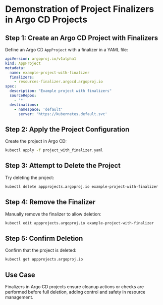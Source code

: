 
# Demonstration of Project Finalizers in Argo CD Projects

## Step 1: Create an Argo CD Project with Finalizers
Define an Argo CD `AppProject` with a finalizer in a YAML file:

```yaml
apiVersion: argoproj.io/v1alpha1
kind: AppProject
metadata:
  name: example-project-with-finalizer
  finalizers:
    - resources-finalizer.argocd.argoproj.io
spec:
  description: "Example project with finalizers"
  sourceRepos:
    - '*'
  destinations:
    - namespace: 'default'
      server: 'https://kubernetes.default.svc'
```

## Step 2: Apply the Project Configuration
Create the project in Argo CD:

```bash
kubectl apply -f project_with_finalizer.yaml
```

## Step 3: Attempt to Delete the Project
Try deleting the project:

```bash
kubectl delete appprojects.argoproj.io example-project-with-finalizer
```

## Step 4: Remove the Finalizer
Manually remove the finalizer to allow deletion:

```bash
kubectl edit appprojects.argoproj.io example-project-with-finalizer
```

## Step 5: Confirm Deletion
Confirm that the project is deleted:

```bash
kubectl get appprojects.argoproj.io
```

## Use Case
Finalizers in Argo CD projects ensure cleanup actions or checks are performed before full deletion, adding control and safety in resource management.
